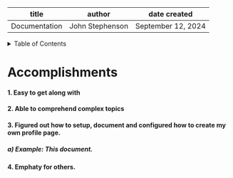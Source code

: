 | title | author | date created
| -------- | ------- | -------|
| Documentation | John Stephenson | September 12, 2024 |  
   
<!--
# Table of Contents  
-->
<details>  
<summary>Table of Contents</summary>  

[Accomplishments](#accomplishments)  
</details>  
<h1>Accomplishments</h1> 
    <h4>1. Easy to get along with</h4>  
    <h4>2. Able to comprehend complex topics</h4>  
    <h4>3. Figured out how to setup, document and configured how to create my own profile page.
        <h5>a) Example: This document.  
    <h4>4. Emphaty for others.